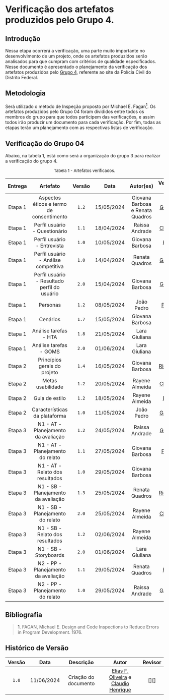 # Verificação dos artefatos produzidos pelo Grupo 4.

## Introdução

Nessa etapa ocorrerá a verificação, uma parte muito importante no desenvolvimento de um projeto, onde os artefatos produzidos serão analisados para que cumpram com critérios de qualidade especificados. Nesse documento é apresentado o planejamento da verificação dos artefatos produzidos pelo [Grupo 4](https://interacao-humano-computador.github.io/2024.1-PCDF/), referente ao site da Polícia Civil do Distrito Federal.


## Metodologia

Será utilizado o método de Inspeção proposto por Michael E. Fagan<a href="#ref1"><sup>1</sup></a>. Os artefatos produzidos pelo Grupo 04 foram divididos entre todos os membros do grupo para que todos participem das verificações, e assim todos irão produzir um documento para cada verificação. Por fim, todas as etapas terão um planejamento com as respectivas listas de verificação.

## Verificação do Grupo 04

Abaixo, na tabela 1, está como será a organização do grupo 3 para realizar a verificação do grupo 4.

<font size="2"><p style="text-align: center">Tabela 1 - Artefatos verificados.</p></font>

|Entrega|Artefato|Versão|Data|Autor(es)|Verificado por|
|:---:|:--:|:----:|:----:|:----:|:----:|
|Etapa 1| Aspectos éticos e termo de consentimento | `1.2`|15/05/2024| Giovana Barbosa e Renata Quadros| [Gabriel F.][GabrielFGH] |
|Etapa 1| Perfil usuário - Questionário	 | `1.1`|18/04/2024| Raissa Andrade| [Claudio H][ClaudioGH] |
|Etapa 1| Perfil usuário - Entrevista | `1.0`|10/05/2024| Giovana Barbosa| [Elias F.][EliasGH] |
|Etapa 1| Perfil usuário - Análise competitiva | `1.0`|14/04/2024| Renata Quadros| [Gabriel B.][GabrielBGH] |
|Etapa 1| Perfil usuário - Resultado perfil do usuário | `2.0`|15/04/2024| Giovana Barbosa| [Gabriel F.][GabrielFGH] |
|Etapa 1| Personas | `1.2`|08/05/2024| João Pedro | [Pablo S.][PabloGH] |
|Etapa 1| Cenários | `1.7`|15/05/2024| Giovana Barbosa|Todos |
|Etapa 1| Análise tarefas - HTA	 | `1.8`|21/05/2024| Lara Giuliana |Todos |
|Etapa 1| Análise tarefas - GOMS | `2.0`|01/06/2024| Lara Giuliana |Todos |
|Etapa 2| Princípios gerais do projeto | `1.4`|16/05/2024| Giovana Barbosa | [Ricardo A.][RicardoGH] |
|Etapa 2| Metas usabilidade | `1.2`|20/05/2024| Rayene Almeida |[Claudio H][ClaudioGH] |
|Etapa 2| Guia de estilo | `1.2`|18/05/2024| Rayene Almeida |[Elias F.][EliasGH]  |
|Etapa 2| Características da plataforma | `1.0`|11/05/2024| João Pedro |  [Gabriel B.][GabrielBGH] |
|Etapa 3| N1 - AT - Planejamento da avaliação | `1.2`|24/05/2024| Raissa Andrade | [Gabriel F.][GabrielFGH]  |
|Etapa 3| N1 - AT - Planejamento do relato | `1.1`|27/05/2024| Giovana Barbosa |  [Pablo S.][PabloGH]  |
|Etapa 3| N1 - AT - Relato dos resultados | `1.0`|29/05/2024| Giovana Barbosa | Todos  |
|Etapa 3| N1 - SB - Planejamento da avaliação	 | `1.3`|25/05/2024| Renata Quadros | [Ricardo A.][RicardoGH]  |
|Etapa 3| N1 - SB - Planejamento do relato	 | `2.0`|25/05/2024| Rayene Almeida | [Claudio H][ClaudioGH]   |
|Etapa 3| N1 - SB - Relato dos resultados	 | `1.2`|02/06/2024| Rayene Almeida | Todos  |
|Etapa 3| N1 - SB - Storyboards	 | `2.0`|01/06/2024| Lara Giuliana | Todos  |
|Etapa 3| N2 - PP - Planejamento da avaliação	 | `1.1`|29/05/2024| Renata Quadros | [Elias F.][EliasGH]   |
|Etapa 3| N2 - PP - Planejamento do relato	 | `1.0`|29/05/2024| Raissa Andrade | [Gabriel B.][GabrielBGH]  |



## Bibliografia

> <a id="ref1">1</a>. FAGAN, Michael E. Design and Code Inspections to Reduce Errors in Program Development. 1976.


## Histórico de Versão

| Versão | Data | Descrição | Autor | Revisor
|:-:|:-:|:-:|:-:|:-:|
|`1.0`| 11/06/2024 | Criação do documento| [Elias F. Oliveira][EliasGH] e [Claudio Henrique][ClaudioGH]  | [][] |

[ClaudioGH]: https://github.com/claudiohsc
[EliasGH]: https://github.com/EliasOliver21
[GabrielBGH]: https://github.com/Bertolazi
[GabrielFGH]: https://github.com/MMcLovin
[PabloGH]: https://github.com/pabloheika
[RicardoGH]: https://www.github.com/avmricardo